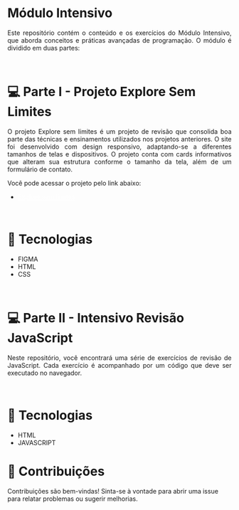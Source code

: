 # Módulo Intensivo
<p align='justify'> Este repositório contém o conteúdo e os exercícios do Módulo Intensivo, que aborda conceitos e práticas avançadas de programação. O módulo é dividido em duas partes:</p>
<br>

# 💻 Parte I - Projeto Explore Sem Limites
<p align='justify'>
O projeto Explore sem limites é um projeto de revisão que consolida boa parte das técnicas e ensinamentos utilizados nos projetos anteriores. O site foi desenvolvido com design responsivo, adaptando-se a diferentes tamanhos de telas e dispositivos. O projeto conta com cards informativos que alteram sua estrutura conforme o tamanho da tela, além de um formulário de contato.</p>

Você pode acessar o projeto pelo link abaixo:
<ul>
    <li><a href="https://devaugustow.github.io/rocketseat_explorer/intensivao/explore_sem_limites/index.html" target="_blank" style="color: white;">Explore sem limites</a></p>
</ul>

<br>

# 🚀 Tecnologias
- FIGMA
- HTML 
- CSS


<br>

# 💻 Parte II - Intensivo Revisão JavaScript
<p align='justify'>
Neste repositório, você encontrará uma série de exercícios de revisão de JavaScript. Cada exercício é acompanhado por um código que deve ser executado no navegador.</p>

<br>

# 🚀 Tecnologias
- HTML 
- JAVASCRIPT

 # 🤝 Contribuições
 <p align="jistify">Contribuições são bem-vindas! Sinta-se à vontade para abrir uma issue para relatar problemas ou sugerir melhorias.</p>